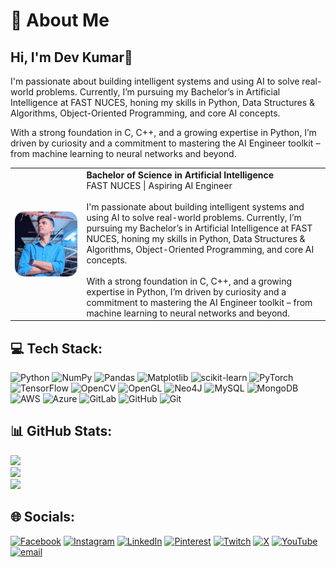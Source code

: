 # 🚀 About Me
## **Hi, I'm Dev Kumar**👋

I'm passionate about building intelligent systems and using AI to solve real-world problems. Currently, I’m pursuing my Bachelor’s in Artificial Intelligence at FAST NUCES, honing my skills in Python, Data Structures & Algorithms, Object-Oriented Programming, and core AI concepts.

With a strong foundation in C, C++, and a growing expertise in Python, I’m driven by curiosity and a commitment to mastering the AI Engineer toolkit – from machine learning to neural networks and beyond.
<table>
  <tr>
    <td>
      <img src="dev.jpeg" alt="Dev Kumar - AI Engineer Profile" width="500" align="left" style="margin-right: 20px; border-radius: 15px;" />
    </td>
    <td>
      <strong>Bachelor of Science in Artificial Intelligence</strong><br>
      FAST NUCES | Aspiring AI Engineer
      <br><br>
      I'm passionate about building intelligent systems and using AI to solve real-world problems. Currently, I’m pursuing my Bachelor’s in Artificial Intelligence at FAST NUCES, honing my skills in Python, Data Structures & Algorithms, Object-Oriented Programming, and core AI concepts.
      <br><br>
      With a strong foundation in C, C++, and a growing expertise in Python, I’m driven by curiosity and a commitment to mastering the AI Engineer toolkit – from machine learning to neural networks and beyond.
    </td>
  </tr>
</table>


## 💻 Tech Stack:

![Python](https://img.shields.io/badge/python-3670A0?style=for-the-badge&logo=python&logoColor=ffdd54) ![NumPy](https://img.shields.io/badge/numpy-%23013243.svg?style=for-the-badge&logo=numpy&logoColor=white) ![Pandas](https://img.shields.io/badge/pandas-%23150458.svg?style=for-the-badge&logo=pandas&logoColor=white) ![Matplotlib](https://img.shields.io/badge/Matplotlib-%23ffffff.svg?style=for-the-badge&logo=Matplotlib&logoColor=black) ![scikit-learn](https://img.shields.io/badge/scikit--learn-%23F7931E.svg?style=for-the-badge&logo=scikit-learn&logoColor=white) ![PyTorch](https://img.shields.io/badge/PyTorch-%23EE4C2C.svg?style=for-the-badge&logo=PyTorch&logoColor=white) ![TensorFlow](https://img.shields.io/badge/TensorFlow-%23FF6F00.svg?style=for-the-badge&logo=TensorFlow&logoColor=white) ![OpenCV](https://img.shields.io/badge/opencv-%23white.svg?style=for-the-badge&logo=opencv&logoColor=white) ![OpenGL](https://img.shields.io/badge/OpenGL-%23FFFFFF.svg?style=for-the-badge&logo=opengl) ![Neo4J](https://img.shields.io/badge/Neo4j-008CC1?style=for-the-badge&logo=neo4j&logoColor=white) ![MySQL](https://img.shields.io/badge/mysql-4479A1.svg?style=for-the-badge&logo=mysql&logoColor=white) ![MongoDB](https://img.shields.io/badge/MongoDB-%234ea94b.svg?style=for-the-badge&logo=mongodb&logoColor=white) ![AWS](https://img.shields.io/badge/AWS-%23FF9900.svg?style=for-the-badge&logo=amazon-aws&logoColor=white) ![Azure](https://img.shields.io/badge/azure-%230072C6.svg?style=for-the-badge&logo=microsoftazure&logoColor=white) ![GitLab](https://img.shields.io/badge/gitlab-%23181717.svg?style=for-the-badge&logo=gitlab&logoColor=white) ![GitHub](https://img.shields.io/badge/github-%23121011.svg?style=for-the-badge&logo=github&logoColor=white) ![Git](https://img.shields.io/badge/git-%23F05033.svg?style=for-the-badge&logo=git&logoColor=white)


## 📊 GitHub Stats:

![](https://github-readme-stats.vercel.app/api?username=devutmani&theme=dark&hide_border=false&include_all_commits=false&count_private=false)<br/>
![](https://nirzak-streak-stats.vercel.app/?user=devutmani&theme=dark&hide_border=false)<br/>
![](https://github-readme-stats.vercel.app/api/top-langs/?username=devutmani&theme=dark&hide_border=false&include_all_commits=false&count_private=false&layout=compact)


## 🌐 Socials:

[![Facebook](https://img.shields.io/badge/Facebook-%231877F2.svg?logo=Facebook&logoColor=white)](https://facebook.com/devutmani) [![Instagram](https://img.shields.io/badge/Instagram-%23E4405F.svg?logo=Instagram&logoColor=white)](https://instagram.com/devutmani) [![LinkedIn](https://img.shields.io/badge/LinkedIn-%230077B5.svg?logo=linkedin&logoColor=white)](https://linkedin.com/in/devutmani) [![Pinterest](https://img.shields.io/badge/Pinterest-%23E60023.svg?logo=Pinterest&logoColor=white)](https://pinterest.com/devutmani) [![Twitch](https://img.shields.io/badge/Twitch-%239146FF.svg?logo=Twitch&logoColor=white)](https://twitch.tv/devutmani) [![X](https://img.shields.io/badge/X-black.svg?logo=X&logoColor=white)](https://x.com/devutmani) [![YouTube](https://img.shields.io/badge/YouTube-%23FF0000.svg?logo=YouTube&logoColor=white)](https://youtube.com/@devutmani) [![email](https://img.shields.io/badge/Email-D14836?logo=gmail&logoColor=white)](mailto:devutmani.2@gmail.com) 
